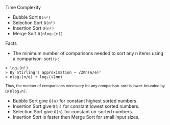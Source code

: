 Time Complexity
- Bubble Sort  `O(n²)`
- Selection Sort  `O(n²)`
- Insertion Sort `O(n²)`
- Merge Sort `O(nlog₂(n))`  

Facts
- The minimum number of comparisons needed to sort any n items using a comparison-sort is :
```
> log₂(n!)
> By Stirling's approximation ~ √2πn(n/e)ⁿ
> nlog₂(n/e) + log₂(√2πn)
```
  <sub>Thus, the number of comparisons necessary for any comparison-sort is lower-bounded by</sub> `Ω(nlog₂n)`.
- Bubble Sort give `O(n)` for constant highest sorted numbers.
- Insertion Sort give `O(n)` for constant lowest sorted numbers.
- Selection Sort give `O(n)` for constant un-sorted numbers.
- Insertion Sort is faster then Merge Sort for small input sizes.

